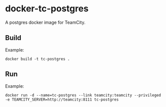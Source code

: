 # docker-tc-postgres

A postgres docker image for TeamCity.

## Build

Example:
```
docker build -t tc-postgres .
```

## Run

Example:
```
docker run -d --name=tc-postgres --link teamcity:teamcity --privileged -e TEAMCITY_SERVER=http://teamcity:8111 tc-postgres
```